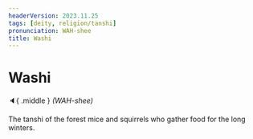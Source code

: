 ```yaml
---
headerVersion: 2023.11.25
tags: [deity, religion/tanshi]
pronunciation: WAH-shee
title: Washi
---
```

# Washi
:speaker:{ .middle } *(WAH-shee)*  

The tanshi of the forest mice and squirrels who gather food for the long winters. 

